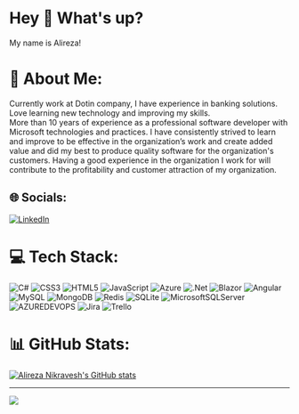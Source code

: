 # Hey 👋 What's up?
My name is Alireza!
# 💫 About Me:
Currently work at Dotin company, I have experience in banking solutions.<br>Love learning new technology and improving my skills.  <br>More than 10 years of experience as a professional software developer with Microsoft technologies and practices. I have consistently strived to learn and improve  to be effective in the organization’s work and create added value and did my best to produce quality software for the organization's customers. Having a good experience in the organization I work for will contribute to the profitability and customer attraction of my organization.


## 🌐 Socials:
[![LinkedIn](https://img.shields.io/badge/LinkedIn-%230077B5.svg?logo=linkedin&logoColor=white)](https://linkedin.com/in/alireza-nikravesh) 

# 💻 Tech Stack:
![C#](https://img.shields.io/badge/c%23-%23239120.svg?style=plastic&logo=csharp&logoColor=white) ![CSS3](https://img.shields.io/badge/css3-%231572B6.svg?style=plastic&logo=css3&logoColor=white) ![HTML5](https://img.shields.io/badge/html5-%23E34F26.svg?style=plastic&logo=html5&logoColor=white) ![JavaScript](https://img.shields.io/badge/javascript-%23323330.svg?style=plastic&logo=javascript&logoColor=%23F7DF1E) ![Azure](https://img.shields.io/badge/azure-%230072C6.svg?style=plastic&logo=microsoftazure&logoColor=white) ![.Net](https://img.shields.io/badge/.NET-5C2D91?style=plastic&logo=.net&logoColor=white) ![Blazor](https://img.shields.io/badge/blazor-%235C2D91.svg?style=plastic&logo=blazor&logoColor=white) ![Angular](https://img.shields.io/badge/angular-%23DD0031.svg?style=plastic&logo=angular&logoColor=white)
 ![MySQL](https://img.shields.io/badge/mysql-%2300000f.svg?style=plastic&logo=mysql&logoColor=white) ![MongoDB](https://img.shields.io/badge/MongoDB-%234ea94b.svg?style=plastic&logo=mongodb&logoColor=white) ![Redis](https://img.shields.io/badge/redis-%23DD0031.svg?style=plastic&logo=redis&logoColor=white) ![SQLite](https://img.shields.io/badge/sqlite-%2307405e.svg?style=plastic&logo=sqlite&logoColor=white) ![MicrosoftSQLServer](https://img.shields.io/badge/Microsoft%20SQL%20Server-CC2927?style=plastic&logo=microsoft%20sql%20server&logoColor=white) ![AZUREDEVOPS](https://img.shields.io/badge/azuredevops-0078D7.svg?style=plastic&logo=azuredevops&logoColor=white&color=%230078D7) ![Jira](https://img.shields.io/badge/jira-%230A0FFF.svg?style=plastic&logo=jira&logoColor=white) ![Trello](https://img.shields.io/badge/Trello-%23026AA7.svg?style=plastic&logo=Trello&logoColor=white)
# 📊 GitHub Stats:
[![Alireza Nikravesh's GitHub stats](https://github-readme-stats.vercel.app/api?username=nikravesh&title_color=ff6600&bg_color=1d1f21&text_color=d6d6d6)](https://github.com/anuraghazra/github-readme-stats)

---
[![](https://visitcount.itsvg.in/api?id=nikravesh&label=Profile%20Views&color=5&icon=0&pretty=false)](https://visitcount.itsvg.in)

<!-- Proudly created with GPRM ( https://gprm.itsvg.in ) -->
